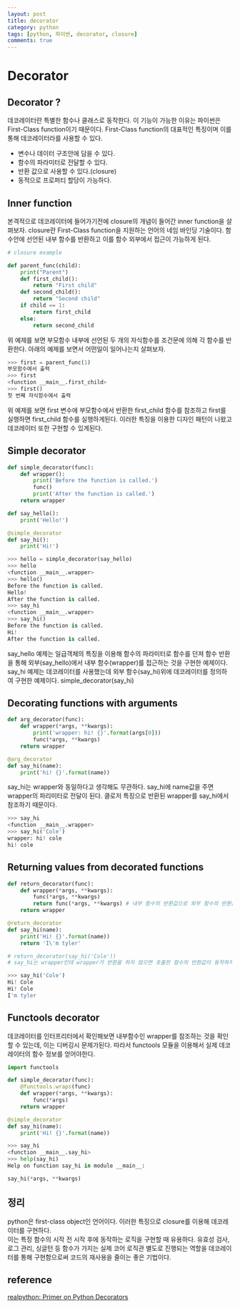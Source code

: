 ```yaml
---
layout: post
title: decorator 
category: python
tags: [python, 파이썬, decorator, closure]
comments: true
---
```

# Decorator

## Decorator ?
데코레이터란 특별한 함수나 클래스로 동작한다. 이 기능이 가능한 이유는 파이썬은 First-Class function이기 때문이다. 
First-Class function의 대표적인 특징이며 이를 통해 데코레이터라를 사용할 수 있다.  
- 변수나 데이터 구조안에 담을 수 있다.
- 함수의 파라미터로 전달할 수 있다.
- 반환 값으로 사용할 수 있다.(closure)
- 동적으로 프로퍼티 할당이 가능하다.

## Inner function
본격적으로 데코레이터에 들어가기전에 closure의 개념이 들어간 inner function을 살펴보자.
closure란 First-Class function을 지원하는 언어의 네임 바인딩 기술이다. 함수안에 선언된 내부 함수를 반환하고 이를 함수 외부에서 접근이 가능하게 된다.

```python 
# closure example

def parent_func(child):
    print("Parent")
    def first_child():
        return "First child"
    def second_child():
        return "Second child"
    if child == 1:
        return first_child
    else:
        return second_child 
```

위 예제를 보면 부모함수 내부에 선언된 두 개의 자식함수를 조건문에 의해 각 함수를 반환한다.
아래의 예제를 보면서 어떤일이 일어나는지 살펴보자.

```python
>>> first = parent_func(1)
부모함수에서 출력
>>> first
<function __main__.first_child>
>>> first()
첫 번째 자식함수에서 출력
```

위 예제를 보면 first 변수에 부모함수에서 반환한 first_child 함수를 참조하고 first를 실행하면 first_child 함수를 실행하게된다.
이러한 특징을 이용한 디자인 패턴이 나왔고 데코레이터 또한 구현할 수 있게된다. 

## Simple decorator 

```python
def simple_decorator(func):
    def wrapper():
        print('Before the function is called.')
        func()
        print('After the function is called.')
    return wrapper

def say_hello():
    print('Hello!')

@simple_decorator
def say_hi():
    print('Hi!')
```

```python
>>> hello = simple_decorator(say_hello)
>>> hello
<function __main__.wrapper>
>>> hello()
Before the function is called.
Hello!
After the function is called.
>>> say_hi
<function __main__.wrapper>
>>> say_hi()
Before the function is called.
Hi!
After the function is called.
```

say_hello 예제는 일급객체의 특징을 이용해 함수의 파라미터로 함수를 던져 함수 반환을 통해 외부(say_hello)에서 내부 함수(wrapper)를 접근하는 것을 구현한 예제이다.  
say_hi 예제는 데코레이터를 사용했는데 외부 함수(say_hi)위에 데코레이터를 정의하여 구현한 예제이다. simple_decorator(say_hi)

## Decorating functions with arguments

```python
def arg_decorator(func):
    def wrapper(*args, **kwargs):
        print('wrapper: hi! {}'.format(args[0]))
        func(*args, **kwargs)
    return wrapper

@arg_decorator
def say_hi(name):
    print('hi! {}'.format(name))
```

say_hi는 wrapper와 동일하다고 생각해도 무관하다. say_hi에 name값을 주면 wrapper의 파리미터로 전달이 된다. 클로저 특징으로 반환된 wrapper를 say_hi에서 참조하기 때문이다. 

```python
>>> say_hi
<function __main__.wrapper>
>>> say_hi('Cole')
wrapper: hi! cole
hi! cole
```

## Returning values from decorated functions
```python
def return_decorator(func):
    def wrapper(*args, **kwargs):
        func(*args, **kwargs)
        return func(*args, **kwargs) # 내부 함수의 반환값으로 외부 함수의 반환값이 동작 
    return wrapper

@return_decorator
def say_hi(name):
    print('Hi! {}'.format(name))
    return 'I\'m tyler'

# return_decorator(say_hi('Cole'))
# say_hi는 wrapper인데 wrapper가 반환을 하지 않으면 호출한 함수의 반환값이 동작하지 않는다. 재귀호출을 생각하면 된다.
```

```python
>>> say_hi('Cole')
Hi! Cole
Hi! Cole
I'm tyler
```

## Functools decorator  
데코레이터를 인터프리터에서 확인해보면 내부함수인 wrapper를 참조하는 것을 확인할 수 있는데, 이는 디버깅시 문제가된다.
따라서 functools 모듈을 이용해서 실제 데코레이터의 함수 정보를 얻어야한다.

```python
import functools

def simple_decorator(func):
    @functools.wraps(func)
    def wrapper(*args, **kwargs):
        func(*args)
    return wrapper

@simple_decorator
def say_hi(name):
    print('Hi! {}'.format(name))
```

```python
>>> say_hi
<function __main__.say_hi>
>>> help(say_hi)
Help on function say_hi in module __main__:

say_hi(*args, **kwargs)
```

## 정리
python은 first-class object인 언어이다. 이러한 특징으로 closure를 이용해 데코레이터를 구현하다.   
이는 특정 함수의 시작 전 시작 후에 동작하는 로직을 구현할 때 유용하다. 유효성 검사, 로그 관리, 싱글턴 등 
함수가 가지는 실제 코어 로직관 별도로 진행되는 역할을 데코레이터를 통해 구현함으로써 코드의 재사용을 줄이는 좋은 기법이다.


## reference
[realpython: Primer on Python Decorators](https://realpython.com/primer-on-python-decorators/)
